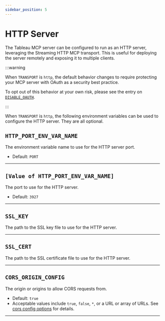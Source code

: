 ```yaml
---
sidebar_position: 5
---
```


# HTTP Server

The Tableau MCP server can be configured to run as an HTTP server, leveraging the Streaming HTTP MCP
transport. This is useful for deploying the server remotely and exposing it to multiple clients.

:::warning

When `TRANSPORT` is `http`, the default behavior changes to require protecting your MCP server with
OAuth as a security best practice.

To opt out of this behavior at your own risk, please see the entry on
[`DISABLE_OAUTH`](oauth.md#disable_oauth).

:::

When `TRANSPORT` is `http`, the following environment variables can be used to configure the HTTP
server. They are all optional.

## `HTTP_PORT_ENV_VAR_NAME`

The environment variable name to use for the HTTP server port.

- Default: `PORT`

<hr />

## `[Value of HTTP_PORT_ENV_VAR_NAME]`

The port to use for the HTTP server.

- Default: `3927`

<hr />

## `SSL_KEY`

The path to the SSL key file to use for the HTTP server.

<hr />

## `SSL_CERT`

The path to the SSL certificate file to use for the HTTP server.

<hr />

## `CORS_ORIGIN_CONFIG`

The origin or origins to allow CORS requests from.

- Default: `true`
- Acceptable values include `true`, `false`, `*`, or a URL or array of URLs. See [cors config
  options][cors] for details.

<hr />

[cors]: https://expressjs.com/en/resources/middleware/cors.html#configuration-options
